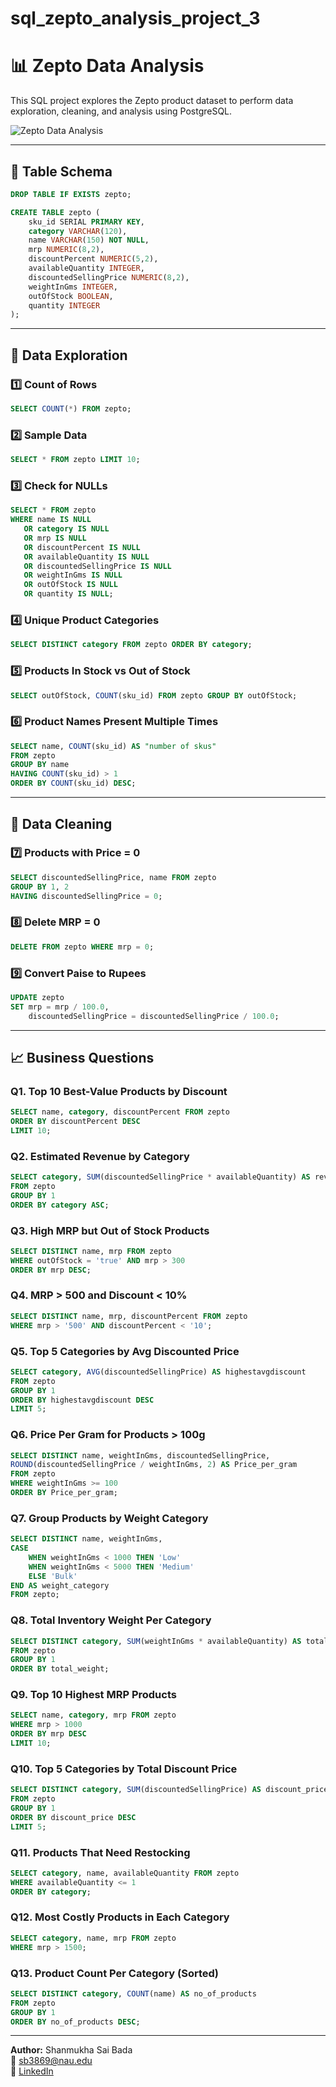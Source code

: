 # sql_zepto_analysis_project_3
# 📊 Zepto Data Analysis

This SQL project explores the Zepto product dataset to perform data exploration, cleaning, and analysis using PostgreSQL.

![Zepto Data Analysis](./zepto-banner.png)

---

## 📁 Table Schema

```sql
DROP TABLE IF EXISTS zepto;

CREATE TABLE zepto (
    sku_id SERIAL PRIMARY KEY,
    category VARCHAR(120),
    name VARCHAR(150) NOT NULL,
    mrp NUMERIC(8,2),
    discountPercent NUMERIC(5,2),
    availableQuantity INTEGER,
    discountedSellingPrice NUMERIC(8,2),
    weightInGms INTEGER,
    outOfStock BOOLEAN,
    quantity INTEGER
);
```

---

## 📌 Data Exploration

### 1️⃣ Count of Rows
```sql
SELECT COUNT(*) FROM zepto;
```

### 2️⃣ Sample Data
```sql
SELECT * FROM zepto LIMIT 10;
```

### 3️⃣ Check for NULLs
```sql
SELECT * FROM zepto 
WHERE name IS NULL 
   OR category IS NULL 
   OR mrp IS NULL 
   OR discountPercent IS NULL 
   OR availableQuantity IS NULL 
   OR discountedSellingPrice IS NULL 
   OR weightInGms IS NULL 
   OR outOfStock IS NULL 
   OR quantity IS NULL;
```

### 4️⃣ Unique Product Categories
```sql
SELECT DISTINCT category FROM zepto ORDER BY category;
```

### 5️⃣ Products In Stock vs Out of Stock
```sql
SELECT outOfStock, COUNT(sku_id) FROM zepto GROUP BY outOfStock;
```

### 6️⃣ Product Names Present Multiple Times
```sql
SELECT name, COUNT(sku_id) AS "number of skus"
FROM zepto
GROUP BY name
HAVING COUNT(sku_id) > 1
ORDER BY COUNT(sku_id) DESC;
```

---

## 🧹 Data Cleaning

### 7️⃣ Products with Price = 0
```sql
SELECT discountedSellingPrice, name FROM zepto
GROUP BY 1, 2
HAVING discountedSellingPrice = 0;
```

### 8️⃣ Delete MRP = 0
```sql
DELETE FROM zepto WHERE mrp = 0;
```

### 9️⃣ Convert Paise to Rupees
```sql
UPDATE zepto
SET mrp = mrp / 100.0,
    discountedSellingPrice = discountedSellingPrice / 100.0;
```

---

## 📈 Business Questions

### Q1. Top 10 Best-Value Products by Discount
```sql
SELECT name, category, discountPercent FROM zepto
ORDER BY discountPercent DESC
LIMIT 10;
```

### Q2. Estimated Revenue by Category
```sql
SELECT category, SUM(discountedSellingPrice * availableQuantity) AS revenue
FROM zepto
GROUP BY 1
ORDER BY category ASC;
```

### Q3. High MRP but Out of Stock Products
```sql
SELECT DISTINCT name, mrp FROM zepto
WHERE outOfStock = 'true' AND mrp > 300
ORDER BY mrp DESC;
```

### Q4. MRP > 500 and Discount < 10%
```sql
SELECT DISTINCT name, mrp, discountPercent FROM zepto
WHERE mrp > '500' AND discountPercent < '10';
```

### Q5. Top 5 Categories by Avg Discounted Price
```sql
SELECT category, AVG(discountedSellingPrice) AS highestavgdiscount
FROM zepto
GROUP BY 1
ORDER BY highestavgdiscount DESC
LIMIT 5;
```

### Q6. Price Per Gram for Products > 100g
```sql
SELECT DISTINCT name, weightInGms, discountedSellingPrice,
ROUND(discountedSellingPrice / weightInGms, 2) AS Price_per_gram
FROM zepto
WHERE weightInGms >= 100
ORDER BY Price_per_gram;
```

### Q7. Group Products by Weight Category
```sql
SELECT DISTINCT name, weightInGms,
CASE 
    WHEN weightInGms < 1000 THEN 'Low'
    WHEN weightInGms < 5000 THEN 'Medium'
    ELSE 'Bulk'
END AS weight_category
FROM zepto;
```

### Q8. Total Inventory Weight Per Category
```sql
SELECT DISTINCT category, SUM(weightInGms * availableQuantity) AS total_weight
FROM zepto
GROUP BY 1
ORDER BY total_weight;
```

### Q9. Top 10 Highest MRP Products
```sql
SELECT name, category, mrp FROM zepto
WHERE mrp > 1000
ORDER BY mrp DESC
LIMIT 10;
```

### Q10. Top 5 Categories by Total Discount Price
```sql
SELECT DISTINCT category, SUM(discountedSellingPrice) AS discount_price
FROM zepto
GROUP BY 1
ORDER BY discount_price DESC
LIMIT 5;
```

### Q11. Products That Need Restocking
```sql
SELECT category, name, availableQuantity FROM zepto
WHERE availableQuantity <= 1
ORDER BY category;
```

### Q12. Most Costly Products in Each Category
```sql
SELECT category, name, mrp FROM zepto
WHERE mrp > 1500;
```

### Q13. Product Count Per Category (Sorted)
```sql
SELECT DISTINCT category, COUNT(name) AS no_of_products
FROM zepto
GROUP BY 1
ORDER BY no_of_products DESC;
```

---

**Author:** Shanmukha Sai Bada  
📧 sb3869@nau.edu  
🔗 [LinkedIn](https://www.linkedin.com/in/shanmukha-sai-bada/)
